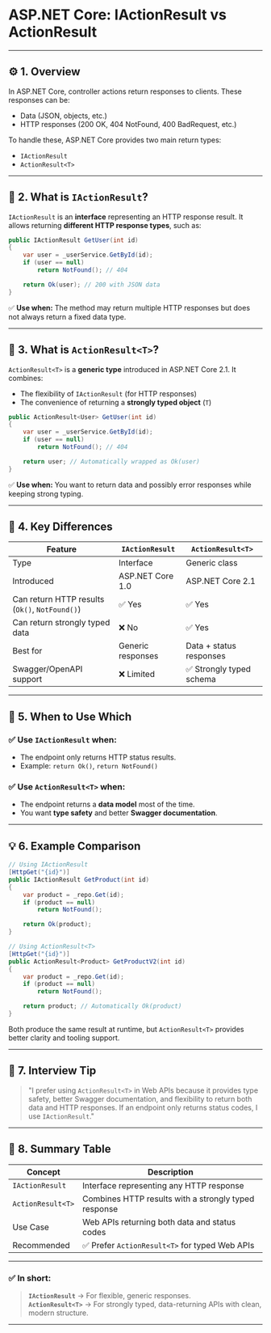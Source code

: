 # ASP.NET Core: IActionResult vs ActionResult<T>

---

## ⚙️ 1. Overview
In ASP.NET Core, controller actions return responses to clients. These responses can be:
- Data (JSON, objects, etc.)
- HTTP responses (200 OK, 404 NotFound, 400 BadRequest, etc.)

To handle these, ASP.NET Core provides two main return types:
- `IActionResult`
- `ActionResult<T>`

---

## 🧩 2. What is `IActionResult`?

`IActionResult` is an **interface** representing an HTTP response result.
It allows returning **different HTTP response types**, such as:

```csharp
public IActionResult GetUser(int id)
{
    var user = _userService.GetById(id);
    if (user == null)
        return NotFound(); // 404

    return Ok(user); // 200 with JSON data
}
```

✅ **Use when:** The method may return multiple HTTP responses but does not always return a fixed data type.

---

## 🧱 3. What is `ActionResult<T>`?

`ActionResult<T>` is a **generic type** introduced in ASP.NET Core 2.1. It combines:
- The flexibility of `IActionResult` (for HTTP responses)
- The convenience of returning a **strongly typed object** (`T`)

```csharp
public ActionResult<User> GetUser(int id)
{
    var user = _userService.GetById(id);
    if (user == null)
        return NotFound(); // 404

    return user; // Automatically wrapped as Ok(user)
}
```

✅ **Use when:** You want to return data and possibly error responses while keeping strong typing.

---

## 🧠 4. Key Differences

| Feature | `IActionResult` | `ActionResult<T>` |
|----------|------------------|-------------------|
| Type | Interface | Generic class |
| Introduced | ASP.NET Core 1.0 | ASP.NET Core 2.1 |
| Can return HTTP results (`Ok()`, `NotFound()`) | ✅ Yes | ✅ Yes |
| Can return strongly typed data | ❌ No | ✅ Yes |
| Best for | Generic responses | Data + status responses |
| Swagger/OpenAPI support | ❌ Limited | ✅ Strongly typed schema |

---

## 🧰 5. When to Use Which

### ✅ Use `IActionResult` when:
- The endpoint only returns HTTP status results.
- Example: `return Ok()`, `return NotFound()`

### ✅ Use `ActionResult<T>` when:
- The endpoint returns a **data model** most of the time.
- You want **type safety** and better **Swagger documentation**.

---

## 💡 6. Example Comparison

```csharp
// Using IActionResult
[HttpGet("{id}")]
public IActionResult GetProduct(int id)
{
    var product = _repo.Get(id);
    if (product == null)
        return NotFound();

    return Ok(product);
}

// Using ActionResult<T>
[HttpGet("{id}")]
public ActionResult<Product> GetProductV2(int id)
{
    var product = _repo.Get(id);
    if (product == null)
        return NotFound();

    return product; // Automatically Ok(product)
}
```

Both produce the same result at runtime, but `ActionResult<T>` provides better clarity and tooling support.

---

## 🧠 7. Interview Tip

> "I prefer using `ActionResult<T>` in Web APIs because it provides type safety, better Swagger documentation, and flexibility to return both data and HTTP responses. If an endpoint only returns status codes, I use `IActionResult`."

---

## 🧾 8. Summary Table

| Concept | Description |
|----------|--------------|
| `IActionResult` | Interface representing any HTTP response |
| `ActionResult<T>` | Combines HTTP results with a strongly typed response |
| Use Case | Web APIs returning both data and status codes |
| Recommended | ✅ Prefer `ActionResult<T>` for typed Web APIs |

---

### ✅ In short:
> **`IActionResult`** → For flexible, generic responses.  
> **`ActionResult<T>`** → For strongly typed, data-returning APIs with clean, modern structure.

---